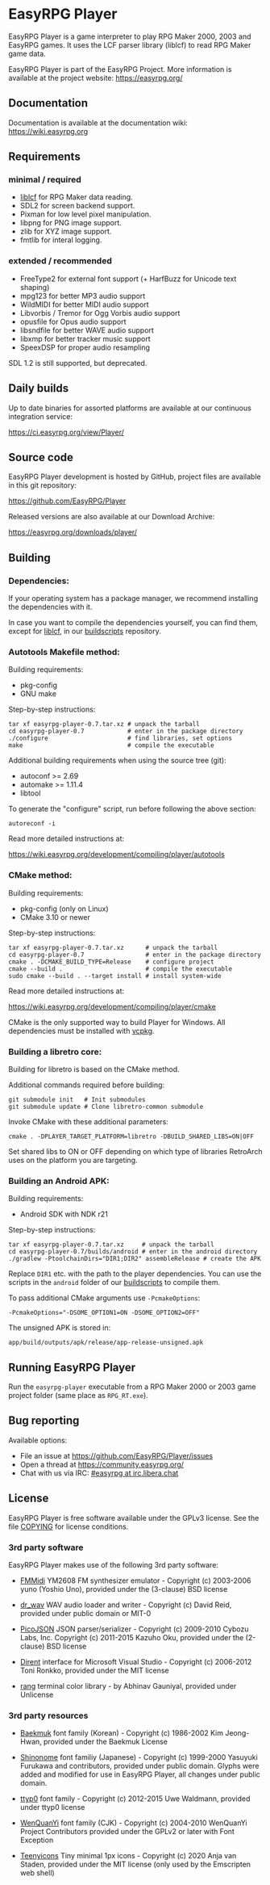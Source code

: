 # EasyRPG Player

EasyRPG Player is a game interpreter to play RPG Maker 2000, 2003 and EasyRPG
games. It uses the LCF parser library (liblcf) to read RPG Maker game data.

EasyRPG Player is part of the EasyRPG Project. More information is
available at the project website: https://easyrpg.org/


## Documentation

Documentation is available at the documentation wiki: https://wiki.easyrpg.org


## Requirements

### minimal / required

- [liblcf] for RPG Maker data reading.
- SDL2 for screen backend support.
- Pixman for low level pixel manipulation.
- libpng for PNG image support.
- zlib for XYZ image support.
- fmtlib for interal logging.

### extended / recommended

- FreeType2 for external font support (+ HarfBuzz for Unicode text shaping)
- mpg123 for better MP3 audio support
- WildMIDI for better MIDI audio support
- Libvorbis / Tremor for Ogg Vorbis audio support
- opusfile for Opus audio support
- libsndfile for better WAVE audio support
- libxmp for better tracker music support
- SpeexDSP for proper audio resampling

SDL 1.2 is still supported, but deprecated.


## Daily builds

Up to date binaries for assorted platforms are available at our continuous
integration service:

https://ci.easyrpg.org/view/Player/


## Source code

EasyRPG Player development is hosted by GitHub, project files are available
in this git repository:

https://github.com/EasyRPG/Player

Released versions are also available at our Download Archive:

https://easyrpg.org/downloads/player/


## Building

### Dependencies:

If your operating system has a package manager, we recommend installing the
dependencies with it.

In case you want to compile the dependencies yourself, you can find them,
except for [liblcf], in our [buildscripts] repository.


### Autotools Makefile method:

Building requirements:

- pkg-config
- GNU make

Step-by-step instructions:

    tar xf easyrpg-player-0.7.tar.xz # unpack the tarball
    cd easyrpg-player-0.7            # enter in the package directory
    ./configure                      # find libraries, set options
    make                             # compile the executable

Additional building requirements when using the source tree (git):

- autoconf >= 2.69
- automake >= 1.11.4
- libtool

To generate the "configure" script, run before following the above section:

    autoreconf -i

Read more detailed instructions at:

https://wiki.easyrpg.org/development/compiling/player/autotools


### CMake method:

Building requirements:

- pkg-config (only on Linux)
- CMake 3.10 or newer

Step-by-step instructions:

    tar xf easyrpg-player-0.7.tar.xz      # unpack the tarball
    cd easyrpg-player-0.7                 # enter in the package directory
    cmake . -DCMAKE_BUILD_TYPE=Release    # configure project
    cmake --build .                       # compile the executable
    sudo cmake --build . --target install # install system-wide

Read more detailed instructions at:

https://wiki.easyrpg.org/development/compiling/player/cmake

CMake is the only supported way to build Player for Windows. All dependencies
must be installed with [vcpkg].


### Building a libretro core:

Building for libretro is based on the CMake method.

Additional commands required before building:

    git submodule init   # Init submodules
    git submodule update # Clone libretro-common submodule

Invoke CMake with these additional parameters:

    cmake . -DPLAYER_TARGET_PLATFORM=libretro -DBUILD_SHARED_LIBS=ON|OFF

Set shared libs to ON or OFF depending on which type of libraries RetroArch
uses on the platform you are targeting.


### Building an Android APK:

Building requirements:

- Android SDK with NDK r21

Step-by-step instructions:

    tar xf easyrpg-player-0.7.tar.xz     # unpack the tarball
    cd easyrpg-player-0.7/builds/android # enter in the android directory
    ./gradlew -PtoolchainDirs="DIR1;DIR2" assembleRelease # create the APK

Replace ``DIR1`` etc. with the path to the player dependencies. You can use
the scripts in the ``android`` folder of our [buildscripts] to compile them.

To pass additional CMake arguments use ``-PcmakeOptions``:

    -PcmakeOptions="-DSOME_OPTION1=ON -DSOME_OPTION2=OFF"

The unsigned APK is stored in:

    app/build/outputs/apk/release/app-release-unsigned.apk


## Running EasyRPG Player

Run the `easyrpg-player` executable from a RPG Maker 2000 or 2003 game
project folder (same place as `RPG_RT.exe`).


## Bug reporting

Available options:

* File an issue at https://github.com/EasyRPG/Player/issues
* Open a thread at https://community.easyrpg.org/
* Chat with us via IRC: [#easyrpg at irc.libera.chat]


## License

EasyRPG Player is free software available under the GPLv3 license. See the file
[COPYING] for license conditions.


### 3rd party software

EasyRPG Player makes use of the following 3rd party software:

* [FMMidi] YM2608 FM synthesizer emulator - Copyright (c) 2003-2006 yuno
  (Yoshio Uno), provided under the (3-clause) BSD license

* [dr_wav] WAV audio loader and writer - Copyright (c) David Reid, provided
  under public domain or MIT-0

* [PicoJSON] JSON parser/serializer - Copyright (c) 2009-2010 Cybozu Labs, Inc.
  Copyright (c) 2011-2015 Kazuho Oku, provided under the (2-clause) BSD license

* [Dirent] interface for Microsoft Visual Studio -
  Copyright (c) 2006-2012 Toni Ronkko, provided under the MIT license

* [rang] terminal color library - by Abhinav Gauniyal, provided under Unlicense

### 3rd party resources

* [Baekmuk] font family (Korean) - Copyright (c) 1986-2002 Kim Jeong-Hwan,
  provided under the Baekmuk License

* [Shinonome] font familiy (Japanese) - Copyright (c) 1999-2000 Yasuyuki
  Furukawa and contributors, provided under public domain. Glyphs were added
  and modified for use in EasyRPG Player, all changes under public domain.

* [ttyp0] font family - Copyright (c) 2012-2015 Uwe Waldmann, provided under
  ttyp0 license

* [WenQuanYi] font family (CJK) - Copyright (c) 2004-2010 WenQuanYi Project
  Contributors provided under the GPLv2 or later with Font Exception

* [Teenyicons] Tiny minimal 1px icons - Copyright (c) 2020 Anja van Staden,
  provided under the MIT license (only used by the Emscripten web shell)

[buildscripts]: https://github.com/EasyRPG/buildscripts
[liblcf]: https://github.com/EasyRPG/liblcf
[vcpkg]: https://github.com/Microsoft/vcpkg
[#easyrpg at irc.libera.chat]: https://kiwiirc.com/nextclient/#ircs://irc.libera.chat/#easyrpg?nick=rpgguest??
[COPYING]: COPYING
[FMMidi]: http://unhaut.epizy.com/fmmidi
[dr_wav]: https://github.com/mackron/dr_libs
[PicoJSON]: https://github.com/kazuho/picojson
[Dirent]: https://github.com/tronkko/dirent
[rang]: https://github.com/agauniyal/rang
[baekmuk]: https://kldp.net/baekmuk
[Shinonome]: http://openlab.ring.gr.jp/efont/shinonome
[ttyp0]: https://people.mpi-inf.mpg.de/~uwe/misc/uw-ttyp0
[WenQuanYi]: http://wenq.org
[Teenyicons]: https://github.com/teenyicons/teenyicons

